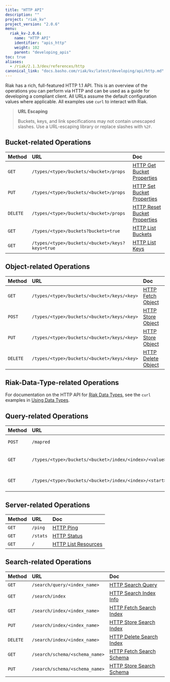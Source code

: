 ```yaml
---
title: "HTTP API"
description: ""
project: "riak_kv"
project_version: "2.0.6"
menu:
  riak_kv-2.0.6:
    name: "HTTP API"
    identifier: "apis_http"
    weight: 102
    parent: "developing_apis"
toc: true
aliases:
  - /riak/2.1.3/dev/references/http
canonical_link: "docs.basho.com/riak/kv/latest/developing/api/http.md"
---
```


Riak has a rich, full-featured HTTP 1.1 API. This is an overview of the
operations you can perform via HTTP and can be used as a guide for
developing a compliant client. All URLs assume the default configuration
values where applicable. All examples use `curl` to interact with Riak.

> **URL Escaping**
>
> Buckets, keys, and link specifications may not contain unescaped
slashes. Use a URL-escaping library or replace slashes with `%2F`.

## Bucket-related Operations

Method | URL | Doc
:------|:----|:---
`GET` | `/types/<type>/buckets/<bucket>/props` | [HTTP Get Bucket Properties](/riak/kv/2.0.6/developing/api/http/get-bucket-props)
`PUT` | `/types/<type>/buckets/<bucket>/props` | [HTTP Set Bucket Properties](/riak/kv/2.0.6/developing/api/http/set-bucket-props)
`DELETE` | `/types/<type>/buckets/<bucket>/props` | [HTTP Reset Bucket Properties](/riak/kv/2.0.6/developing/api/http/reset-bucket-props)
`GET` | `/types/<type>/buckets?buckets=true` | [HTTP List Buckets](/riak/kv/2.0.6/developing/api/http/list-buckets)
`GET` | `/types/<type>/buckets/<bucket>/keys?keys=true` | [HTTP List Keys](/riak/kv/2.0.6/developing/api/http/list-keys)

## Object-related Operations

Method | URL | Doc
:------|:----|:---
`GET` | `/types/<type>/buckets/<bucket>/keys/<key>` | [HTTP Fetch Object](/riak/kv/2.0.6/developing/api/http/fetch-object)
`POST` | `/types/<type>/buckets/<bucket>/keys/<key>` | [HTTP Store Object](/riak/kv/2.0.6/developing/api/http/store-object)
`PUT` | `/types/<type>/buckets/<bucket>/keys/<key>` | [HTTP Store Object](/riak/kv/2.0.6/developing/api/http/store-object)
`DELETE` | `/types/<type>/buckets/<bucket>/keys/<key>` | [HTTP Delete Object](/riak/kv/2.0.6/developing/api/http/delete-object)

## Riak-Data-Type-related Operations

For documentation on the HTTP API for [Riak Data Types](/riak/kv/2.0.6/learn/concepts/crdts),
see the `curl` examples in [Using Data Types](/riak/kv/2.0.6/developing/data-types).

## Query-related Operations

Method | URL | Doc
:------|:----|:---
`POST` | `/mapred` | [HTTP MapReduce](/riak/kv/2.0.6/developing/api/http/mapreduce)
`GET` | `/types/<type>/buckets/<bucket>/index/<index>/<value>` | [HTTP Secondary Indexes](/riak/kv/2.0.6/developing/api/http/secondary-indexes)
`GET` | `/types/<type>/buckets/<bucket>/index/<index>/<start>/<end>` | [HTTP Secondary Indexes](/riak/kv/2.0.6/developing/api/http/secondary-indexes)

## Server-related Operations

Method | URL | Doc
:------|:----|:---
`GET` | `/ping` | [HTTP Ping](/riak/kv/2.0.6/developing/api/http/ping)
`GET` | `/stats` | [HTTP Status](/riak/kv/2.0.6/developing/api/http/status)
`GET` | `/` | [HTTP List Resources](/riak/kv/2.0.6/developing/api/http/list-resources)

## Search-related Operations

Method | URL | Doc
:------|:----|:---
`GET` | `/search/query/<index_name>` | [HTTP Search Query](/riak/kv/2.0.6/developing/api/http/search-query)
`GET` | `/search/index` | [HTTP Search Index Info](/riak/kv/2.0.6/developing/api/http/search-index-info)
`GET` | `/search/index/<index_name>` | [HTTP Fetch Search Index](/riak/kv/2.0.6/developing/api/http/fetch-search-index)
`PUT` | `/search/index/<index_name>` | [HTTP Store Search Index](/riak/kv/2.0.6/developing/api/http/store-search-index)
`DELETE` | `/search/index/<index_name>` | [HTTP Delete Search Index](/riak/kv/2.0.6/developing/api/http/delete-search-index)
`GET` | `/search/schema/<schema_name>` | [HTTP Fetch Search Schema](/riak/kv/2.0.6/developing/api/http/fetch-search-schema)
`PUT` | `/search/schema/<schema_name>` | [HTTP Store Search Schema](/riak/kv/2.0.6/developing/api/http/store-search-schema)
